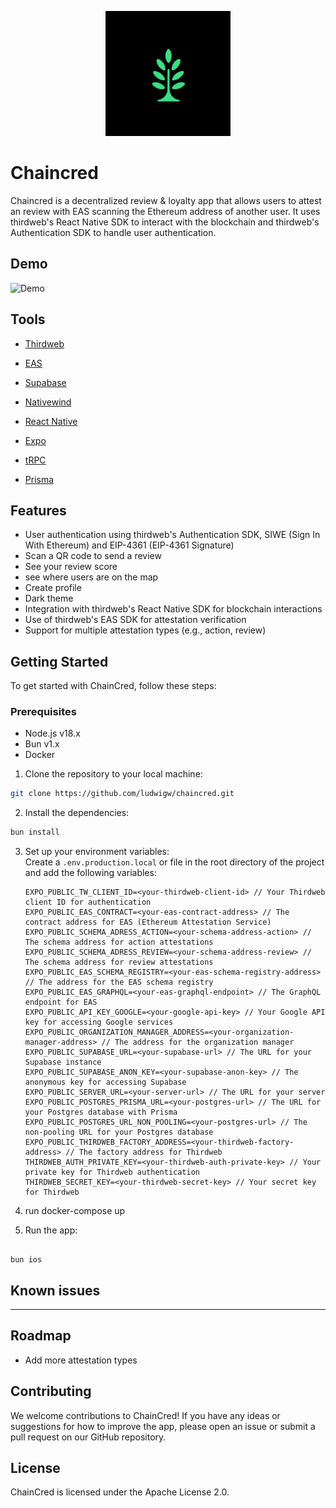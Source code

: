 <p align="center" style="border-radius: 10px">
  <img src="./assets/icon.png" width="200" />
</p>

# Chaincred

Chaincred is a decentralized review & loyalty app that allows users to attest an review with EAS scanning the Ethereum address of another user. It uses thirdweb's React Native SDK to interact
with the blockchain and thirdweb's Authentication SDK to handle user authentication.

## Demo

![Demo](./demo.gif)

## Tools

- [Thirdweb](https://www.thirdweb.com/)
- [EAS](https://attest.org/)
- [Supabase](https://supabase.com/)
- [Nativewind](https://nativewind.dev/)

- [React Native](https://reactnative.dev/)
- [Expo](https://expo.dev/)
- [tRPC](https://trpc.io/)
- [Prisma](https://prisma.io/)

## Features

- User authentication using thirdweb's Authentication SDK, SIWE (Sign In With Ethereum) and EIP-4361 (EIP-4361 Signature)
- Scan a QR code to send a review
- See your review score
- see where users are on the map
- Create profile
- Dark theme
- Integration with thirdweb's React Native SDK for blockchain interactions
- Use of thirdweb's EAS SDK for attestation verification
- Support for multiple attestation types (e.g., action, review)

## Getting Started

To get started with ChainCred, follow these steps:

### Prerequisites

- Node.js v18.x
- Bun v1.x
- Docker

1. Clone the repository to your local machine:

```bash
git clone https://github.com/ludwigw/chaincred.git
```

2. Install the dependencies:

```bash
bun install
```

3. Set up your environment variables:  
   Create a `.env.production.local` or file in the root directory of the project and add the following variables:

   ```
   EXPO_PUBLIC_TW_CLIENT_ID=<your-thirdweb-client-id> // Your Thirdweb client ID for authentication
   EXPO_PUBLIC_EAS_CONTRACT=<your-eas-contract-address> // The contract address for EAS (Ethereum Attestation Service)
   EXPO_PUBLIC_SCHEMA_ADRESS_ACTION=<your-schema-address-action> // The schema address for action attestations
   EXPO_PUBLIC_SCHEMA_ADRESS_REVIEW=<your-schema-address-review> // The schema address for review attestations
   EXPO_PUBLIC_EAS_SCHEMA_REGISTRY=<your-eas-schema-registry-address> // The address for the EAS schema registry
   EXPO_PUBLIC_EAS_GRAPHQL=<your-eas-graphql-endpoint> // The GraphQL endpoint for EAS
   EXPO_PUBLIC_API_KEY_GOOGLE=<your-google-api-key> // Your Google API key for accessing Google services
   EXPO_PUBLIC_ORGANIZATION_MANAGER_ADDRESS=<your-organization-manager-address> // The address for the organization manager
   EXPO_PUBLIC_SUPABASE_URL=<your-supabase-url> // The URL for your Supabase instance
   EXPO_PUBLIC_SUPABASE_ANON_KEY=<your-supabase-anon-key> // The anonymous key for accessing Supabase
   EXPO_PUBLIC_SERVER_URL=<your-server-url> // The URL for your server
   EXPO_PUBLIC_POSTGRES_PRISMA_URL=<your-postgres-url> // The URL for your Postgres database with Prisma
   EXPO_PUBLIC_POSTGRES_URL_NON_POOLING=<your-postgres-url> // The non-pooling URL for your Postgres database
   EXPO_PUBLIC_THIRDWEB_FACTORY_ADDRESS=<your-thirdweb-factory-address> // The factory address for Thirdweb
   THIRDWEB_AUTH_PRIVATE_KEY=<your-thirdweb-auth-private-key> // Your private key for Thirdweb authentication
   THIRDWEB_SECRET_KEY=<your-thirdweb-secret-key> // Your secret key for Thirdweb
   ```

4. run docker-compose up

5. Run the app:

```

bun ios

```

## Known issues

---

## Roadmap

- Add more attestation types

## Contributing

We welcome contributions to ChainCred! If you have any ideas or suggestions for how to improve the app, please open an issue or submit a pull request on our GitHub repository.

## License

ChainCred is licensed under the Apache License 2.0.

```

```
